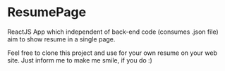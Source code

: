 # ResumePage
ReactJS App which independent of back-end code (consumes .json file) aim to show resume in a single page. 

Feel free to clone this project and use for your own resume on your web site. Just inform me to make me smile, if you do :)
